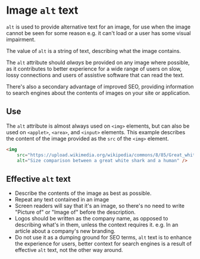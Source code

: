 # Image `alt` text

`alt` is used to provide alternative text for an image, for use when the image cannot be seen for some reason e.g. it can't load or a user has some visual impairment.

The value of `alt` is a string of text, describing what the image contains.

The `alt` attribute should *always* be provided on any image where possible, as it contributes to better experience for a wide range of users on slow, lossy connections and users of assistive software that can read the text.

There's also a secondary advantage of improved SEO, providing information to search engines about the contents of images on your site or application.

## Use

The `alt` attribute is almost always used on `<img>` elements, but can also be used on `<applet>`, `<area>`, and `<input>` elements. This example describes the content of the image provided as the `src` of the `<img>` element.

```html
<img
    src="https://upload.wikimedia.org/wikipedia/commons/8/85/Great_white_shark_size_comparison.svg"
    alt="Size comparison between a great white shark and a human" />
```

## Effective `alt` text

- Describe the contents of the image as best as possible.
- Repeat any text contained in an image
- Screen readers will say that it's an image, so there's no need to write "Picture of" or "Image of" before the description.
- Logos should be written as the company name, as opposed to describing what's in them, unless the context requires it. e.g. In an article about a company's new branding.
- Do not use it as a dumping ground for SEO terms, `alt` text is to enhance the experience for users, better context for search engines is a result of effective `alt` text, not the other way around.
